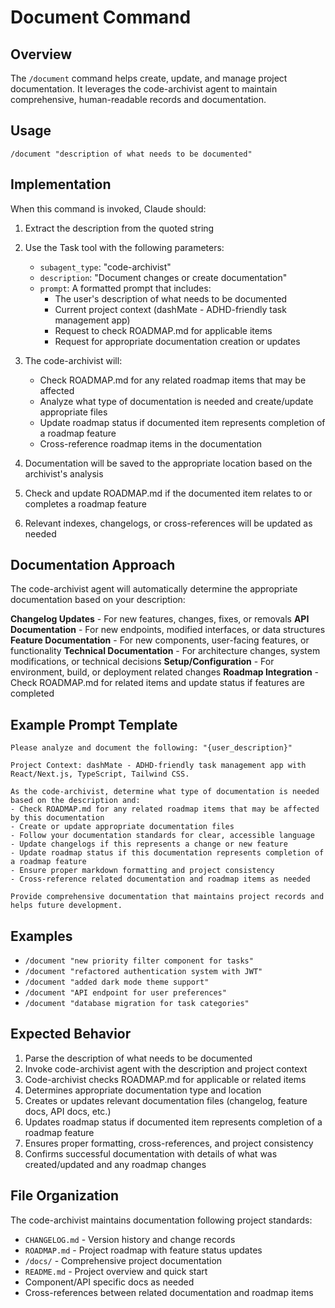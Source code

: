 # Document Command

## Overview
The `/document` command helps create, update, and manage project documentation. It leverages the code-archivist agent to maintain comprehensive, human-readable records and documentation.

## Usage
```
/document "description of what needs to be documented"
```

## Implementation
When this command is invoked, Claude should:

1. Extract the description from the quoted string
2. Use the Task tool with the following parameters:
   - `subagent_type`: "code-archivist"
   - `description`: "Document changes or create documentation"
   - `prompt`: A formatted prompt that includes:
     - The user's description of what needs to be documented
     - Current project context (dashMate - ADHD-friendly task management app)
     - Request to check ROADMAP.md for applicable items
     - Request for appropriate documentation creation or updates

3. The code-archivist will:
   - Check ROADMAP.md for any related roadmap items that may be affected
   - Analyze what type of documentation is needed and create/update appropriate files
   - Update roadmap status if documented item represents completion of a roadmap feature
   - Cross-reference roadmap items in the documentation
4. Documentation will be saved to the appropriate location based on the archivist's analysis
5. Check and update ROADMAP.md if the documented item relates to or completes a roadmap feature
6. Relevant indexes, changelogs, or cross-references will be updated as needed

## Documentation Approach
The code-archivist agent will automatically determine the appropriate documentation based on your description:

**Changelog Updates** - For new features, changes, fixes, or removals
**API Documentation** - For new endpoints, modified interfaces, or data structures  
**Feature Documentation** - For new components, user-facing features, or functionality
**Technical Documentation** - For architecture changes, system modifications, or technical decisions
**Setup/Configuration** - For environment, build, or deployment related changes
**Roadmap Integration** - Check ROADMAP.md for related items and update status if features are completed

## Example Prompt Template
```
Please analyze and document the following: "{user_description}"

Project Context: dashMate - ADHD-friendly task management app with React/Next.js, TypeScript, Tailwind CSS.

As the code-archivist, determine what type of documentation is needed based on the description and:
- Check ROADMAP.md for any related roadmap items that may be affected by this documentation
- Create or update appropriate documentation files
- Follow your documentation standards for clear, accessible language
- Update changelogs if this represents a change or new feature
- Update roadmap status if this documentation represents completion of a roadmap feature
- Ensure proper markdown formatting and project consistency
- Cross-reference related documentation and roadmap items as needed

Provide comprehensive documentation that maintains project records and helps future development.
```

## Examples
- `/document "new priority filter component for tasks"`
- `/document "refactored authentication system with JWT"`
- `/document "added dark mode theme support"`
- `/document "API endpoint for user preferences"`
- `/document "database migration for task categories"`

## Expected Behavior
1. Parse the description of what needs to be documented
2. Invoke code-archivist agent with the description and project context
3. Code-archivist checks ROADMAP.md for applicable or related items
4. Determines appropriate documentation type and location
5. Creates or updates relevant documentation files (changelog, feature docs, API docs, etc.)
6. Updates roadmap status if documented item represents completion of a roadmap feature
7. Ensures proper formatting, cross-references, and project consistency
8. Confirms successful documentation with details of what was created/updated and any roadmap changes

## File Organization
The code-archivist maintains documentation following project standards:
- `CHANGELOG.md` - Version history and change records
- `ROADMAP.md` - Project roadmap with feature status updates
- `/docs/` - Comprehensive project documentation
- `README.md` - Project overview and quick start
- Component/API specific docs as needed
- Cross-references between related documentation and roadmap items
